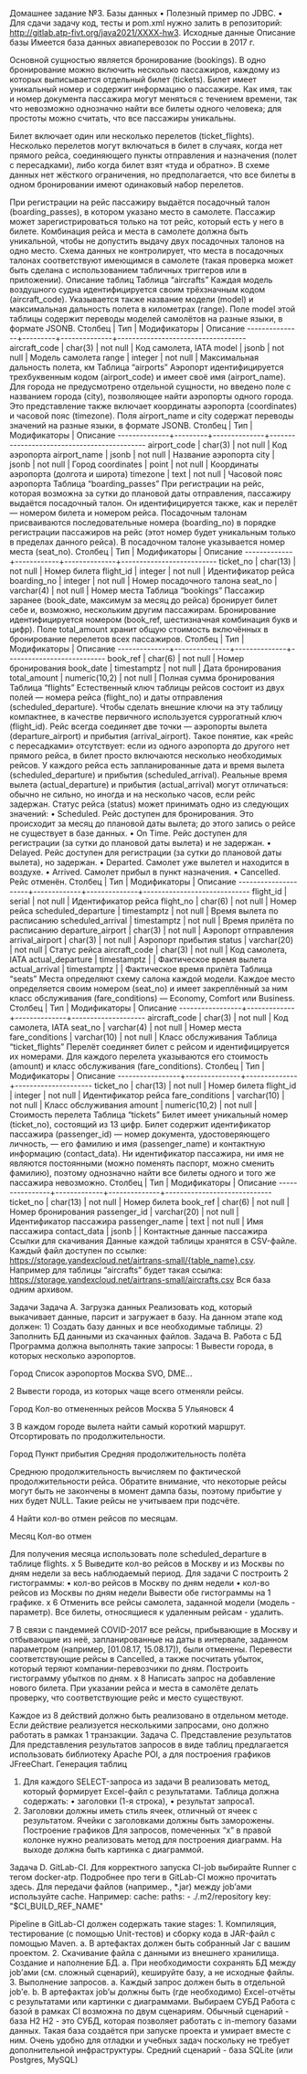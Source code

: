 Домашнее задание №3. Базы данных
    • Полезный пример по JDBC.
    • Для сдачи задачу код, тесты и pom.xml нужно залить в репозиторий: http://gitlab.atp-fivt.org/java2021/XXXX-hw3.
Исходные данные
Описание базы
Имеется база данных авиаперевозок по России в 2017 г.

Основной сущностью является бронирование (bookings). В одно бронирование можно включить несколько пассажиров, каждому из которых выписывается отдельный билет (tickets). Билет имеет уникальный номер и содержит информацию о пассажире. Как имя, так и номер документа пассажира могут меняться с течением времени, так что невозможно однозначно найти все билеты одного человека; для простоты можно считать, что все пассажиры уникальны.

Билет включает один или несколько перелетов (ticket_flights). Несколько перелетов могут включаться в билет в случаях, когда нет прямого рейса, соединяющего пункты отправления и назначения (полет с пересадками), либо когда билет взят «туда и обратно». В схеме данных нет жёсткого ограничения, но предполагается, что все билеты в одном бронировании имеют одинаковый набор перелетов.

При регистрации на рейс пассажиру выдаётся посадочный талон (boarding_passes), в котором указано место в самолете. Пассажир может зарегистрироваться только на тот рейс, который есть у него в билете. Комбинация рейса и места в самолете должна быть уникальной, чтобы не допустить выдачу двух посадочных талонов на одно место.
Схема данных не контролирует, что места в посадочных талонах соответствуют имеющимся в самолете (такая проверка может быть сделана с использованием табличных триггеров или в приложении).
Описание таблиц
Таблица “aircrafts”
Каждая модель воздушного судна идентифицируется своим трёхзначным кодом (aircraft_code). Указывается также название модели (model) и максимальная дальность полета в километрах (range). Поле model этой таблицы содержит переводы моделей самолётов на разные языки, в формате JSONB. 
   Столбец    |   Тип   | Модификаторы |             Описание
---------------+---------+--------------+-----------------------------------
 aircraft_code | char(3) | not null     | Код самолета, IATA
 model         | jsonb   | not null     | Модель самолета
 range         | integer | not null     | Максимальная дальность полета, км
Таблица “airports”
Аэропорт идентифицируется трехбуквенным кодом (airport_code) и имеет своё имя (airport_name).
Для города не предусмотрено отдельной сущности, но введено поле с названием города (city), позволяющее найти аэропорты одного города. Это представление также включает координаты аэропорта (coordinates) и часовой пояс (timezone). Поля airport_name и city содержат переводы значений на разные языки, в формате JSONB.
  Столбец    |   Тип   | Модификаторы |                 Описание
--------------+---------+--------------+--------------------------------------------
 airport_code | char(3) | not null     | Код аэропорта
 airport_name | jsonb   | not null     | Название аэропорта
 city         | jsonb   | not null     | Город
 coordinates  | point   | not null     | Координаты аэропорта (долгота и широта)
 timezone     | text    | not null     | Часовой пояс аэропорта
Таблица “boarding_passes”
При регистрации на рейс, которая возможна за сутки до плановой даты отправления, пассажиру выдаётся посадочный талон. Он идентифицируется также, как и перелёт — номером билета и номером рейса. Посадочным талонам присваиваются последовательные номера (boarding_no) в порядке регистрации пассажиров на рейс (этот номер будет уникальным только в пределах данного рейса). В посадочном талоне указывается номер места (seat_no).
  Столбец   |    Тип     | Модификаторы |         Описание
-------------+------------+--------------+--------------------------
 ticket_no   | char(13)   | not null     | Номер билета
 flight_id   | integer    | not null     | Идентификатор рейса
 boarding_no | integer    | not null     | Номер посадочного талона
 seat_no     | varchar(4) | not null     | Номер места
Таблица “bookings”
Пассажир заранее (book_date, максимум за месяц до рейса) бронирует билет себе и, возможно, нескольким другим пассажирам. Бронирование идентифицируется номером (book_ref, шестизначная комбинация букв и цифр). Поле total_amount хранит общую стоимость включённых в бронирование перелетов всех пассажиров.
  Столбец    |      Тип      | Модификаторы |         Описание
--------------+---------------+--------------+---------------------------
 book_ref     | char(6)       | not null     | Номер бронирования
 book_date    | timestamptz   | not null     | Дата бронирования
 total_amount | numeric(10,2) | not null     | Полная сумма бронирования
Таблица “flights”
Естественный ключ таблицы рейсов состоит из двух полей — номера рейса (flight_no) и даты отправления (scheduled_departure). Чтобы сделать внешние ключи на эту таблицу компактнее, в качестве первичного используется суррогатный ключ (flight_id).
Рейс всегда соединяет две точки — аэропорты вылета (departure_airport) и прибытия (arrival_airport). Такое понятие, как «рейс с пересадками» отсутствует: если из одного аэропорта до другого нет прямого рейса, в билет просто включаются несколько необходимых рейсов.
У каждого рейса есть запланированные дата и время вылета (scheduled_departure) и прибытия (scheduled_arrival). Реальные время вылета (actual_departure) и прибытия (actual_arrival) могут отличаться: обычно не сильно, но иногда и на несколько часов, если рейс задержан.
Статус рейса (status) может принимать одно из следующих значений:
    • Scheduled. Рейс доступен для бронирования. Это происходит за месяц до плановой даты вылета; до этого запись о рейсе не существует в базе данных.
    • On Time. Рейс доступен для регистрации (за сутки до плановой даты вылета) и не задержан.
    • Delayed. Рейс доступен для регистрации (за сутки до плановой даты вылета), но задержан.
    • Departed. Самолет уже вылетел и находится в воздухе.
    • Arrived. Самолет прибыл в пункт назначения.
    • Cancelled. Рейс отменён.
      Столбец       |     Тип     | Модификаторы |          Описание
---------------------+-------------+--------------+-----------------------------
 flight_id           | serial      | not null     | Идентификатор рейса
 flight_no           | char(6)     | not null     | Номер рейса
 scheduled_departure | timestamptz | not null     | Время вылета по расписанию
 scheduled_arrival   | timestamptz | not null     | Время прилёта по расписанию
 departure_airport   | char(3)     | not null     | Аэропорт отправления
 arrival_airport     | char(3)     | not null     | Аэропорт прибытия
 status              | varchar(20) | not null     | Статус рейса
 aircraft_code       | char(3)     | not null     | Код самолета, IATA
 actual_departure    | timestamptz |              | Фактическое время вылета
 actual_arrival      | timestamptz |              | Фактическое время прилёта
Таблица “seats”
Места определяют схему салона каждой модели. Каждое место определяется своим номером (seat_no) и имеет закреплённый за ним класс обслуживания (fare_conditions) — Economy, Comfort или Business.
    Столбец     |     Тип     | Модификаторы |      Описание
-----------------+-------------+--------------+--------------------
 aircraft_code   | char(3)     | not null     | Код самолета, IATA
 seat_no         | varchar(4)  | not null     | Номер места
 fare_conditions | varchar(10) | not null     | Класс обслуживания
Таблица “ticket_flights”
Перелёт соединяет билет с рейсом и идентифицируется их номерами. Для каждого перелета указываются его стоимость (amount) и класс обслуживания (fare_conditions).
    Столбец     |     Тип       | Модификаторы |    Описание
-----------------+---------------+--------------+---------------------
 ticket_no       | char(13)      | not null     | Номер билета
 flight_id       | integer       | not null     | Идентификатор рейса
 fare_conditions | varchar(10)   | not null     | Класс обслуживания
 amount          | numeric(10,2) | not null     | Стоимость перелета
Таблица “tickets”
Билет имеет уникальный номер (ticket_no), состоящий из 13 цифр. Билет содержит идентификатор пассажира (passenger_id) — номер документа, удостоверяющего личность, — его фамилию и имя (passenger_name) и контактную информацию (contact_data). Ни идентификатор пассажира, ни имя не являются постоянными (можно поменять паспорт, можно сменить фамилию), поэтому однозначно найти все билеты одного и того же пассажира невозможно.
    Столбец    |     Тип     | Модификаторы |          Описание
----------------+-------------+--------------+-----------------------------
 ticket_no      | char(13)    | not null     | Номер билета
 book_ref       | char(6)     | not null     | Номер бронирования
 passenger_id   | varchar(20) | not null     | Идентификатор пассажира
 passenger_name | text        | not null     | Имя пассажира
 contact_data   | jsonb       |              | Контактные данные пассажира
Ссылки для скачивания
Данные каждой таблицы хранятся в CSV-файле. Каждый файл доступен по ссылке:  https://storage.yandexcloud.net/airtrans-small/{table_name}.csv. Например для таблицы “aircrafts” будет такая ссылка: https://storage.yandexcloud.net/airtrans-small/aircrafts.csv 
Вся база одним архивом.

Задачи
Задача A. Загрузка данных
Реализовать код, который выкачивает данные, парсит и загружает в базу. На данном этапе код должен:
    1) Создать базу данных и все необходимые таблицы.
    2) Заполнить БД данными из скачанных файлов.
Задача B. Работа с БД
Программа должна выполнять такие запросы:
1
Вывести города, в которых несколько аэропортов.

Город
Список аэропортов
Москва
SVO, DME...


2
Вывести города, из которых чаще всего отменяли рейсы.

Город
Кол-во отмененных рейсов
Москва
5
Ульяновск
4


3
В каждом городе вылета найти самый короткий маршрут. Отсортировать по продолжительности.

Город
Пункт прибытия
Средняя продолжительность полёта



Среднюю продолжительность вычисляем по фактической продолжительности рейса. Обратите внимание, что некоторые рейсы могут быть не закончены в момент дампа базы, поэтому прибытие у них будет NULL. Такие рейсы не учитываем при подсчёте.

4
Найти кол-во отмен рейсов по месяцам.

Месяц
Кол-во отмен


Для получения месяца использовать поле scheduled_departure в таблице flights.
x
5
Выведите кол-во рейсов в Москву и из Москвы по дням недели за весь наблюдаемый период.
Для задачи С построить 2 гистограммы:
    • кол-во рейсов в Москву по дням недели
    • кол-во рейсов из Москвы по дням недели
Вывести обе гистограммы на 1 графике.
х
6
Отменить все рейсы самолета, заданной модели (модель - параметр). Все билеты, относящиеся к удаленным рейсам - удалить.

7
В связи с пандемией COVID-2017 все рейсы, прибывающие в Москву и отбывающие из неё, запланированные на даты в интервале, заданном параметром (например,  [01.08.17, 15.08.17]), были отменены. Перевести соответствующие рейсы в Cancelled, а также посчитать убыток, который теряют компании-перевозчики по дням.
Построить гистограмму убытков по дням.
x
8
Написать запрос на добавление нового билета. При указании рейса и места в самолёте делать проверку, что соответствующие рейс и место существуют.

Каждое из 8 действий должно быть реализовано в отдельном методе. Если действие реализуется несколькими запросами, оно должно работать в рамках 1 транзакции. 
Задача С. Представление результатов
Для представления результатов запросов в виде таблиц предлагается использовать библиотеку Apache POI, а для построения графиков JFreeChart.
Генерация таблиц
1. Для каждого SELECT-запроса из задачи B реализовать метод, который формирует Excel-файл с результатами.  Таблица должна содержать:
    • заголовки (1-я строка),
    • результат запроса1.
2. Заголовки должны иметь стиль ячеек, отличный от ячеек с результатом. Ячейки с заголовками должны быть заморожены.
Построение графиков
Для запросов, помеченных “х” в правой колонке нужно реализовать метод для построения диаграмм. На выходе должна быть картинка с диаграммой.

Задача D. GitLab-CI.
Для корректного запуска CI-job выбирайте Runner с тегом docker-atp. Подробнее про теги в GitLab-CI можно прочитать здесь. Для передачи файлов (например., *.jar) между job’ами используйте cache. Например:
cache:
  paths:
    - ./.m2/repository
  key: "$CI_BUILD_REF_NAME"

Pipeline в GitLab-CI должен содержать такие stages:
    1. Компиляция, тестирование (с помощью Unit-тестов) и сборку кода в JAR-файл с помощью Maven.
        a. В артефактах должен быть собранный Jar с вашим проектом.
    2. Скачивание файла с данными из внешнего хранилища. Создание и наполнение БД.
        a. При необходимости сохранять БД между job’ами (см. сложный сценарий), кешируйте базу, а не исходные файлы.
    3. Выполнение запросов.
        a. Каждый запрос должен быть в отдельной job’е.
        b. В артефактах job’ы должны быть (где необходимо) Excel-отчёты с результатами или картинки с диаграммами.
Выбираем СУБД
Работа с базой в рамках CI возможна по двум сценариям.
Обычный сценарий - база H2
H2 - это СУБД, которая позволяет работать с in-memory базами данных. Такая база создаётся при запуске проекта и умирает вместе с ним. Очень удобно для отладки и учебных задач поскольку не требует дополнительной инфраструктуры.
Средний сценарий - база SQLite (или Postgres, MySQL)

